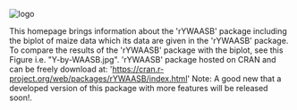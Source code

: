 
![logo](https://github.com/user-attachments/assets/11a4a7c1-bcc9-4a30-9f1b-ddb55f642f55)

This homepage brings information about the 'rYWAASB' package including the biplot of maize data which its data are given in the 'rYWAASB' package. To compare the results of the 'rYWAASB' package with the biplot, see this Figure i.e. "Y-by-WAASB.jpg". 'rYWAASB' package hosted on CRAN and can be freely download at: 'https://cran.r-project.org/web/packages/rYWAASB/index.html' Note: A good new that a developed version of this package with more features will be released soon!.
